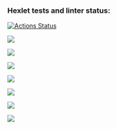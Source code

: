 ### Hexlet tests and linter status:
[![Actions Status](https://github.com/Serjio89/frontend-project-44/workflows/hexlet-check/badge.svg)](https://github.com/Serjio89/frontend-project-44/actions)

<a href="https://codeclimate.com/github/Serjio89/frontend-project-44/maintainability"><img src="https://api.codeclimate.com/v1/badges/4f6eb1973d05e8a09919/maintainability" /></a>

<a href="https://asciinema.org/a/543315" target="_blank"><img src="https://asciinema.org/a/543315.svg" /></a>

<a href="https://asciinema.org/a/547583" target="_blank"><img src="https://asciinema.org/a/547583.svg" /></a>

<a href="https://asciinema.org/a/547958" target="_blank"><img src="https://asciinema.org/a/547958.svg" /></a>

<a href="https://asciinema.org/a/548288" target="_blank"><img src="https://asciinema.org/a/548288.svg" /></a>

<a href="https://asciinema.org/a/548307" target="_blank"><img src="https://asciinema.org/a/548307.svg" /></a>

<a href="https://asciinema.org/a/548322" target="_blank"><img src="https://asciinema.org/a/548322.svg" /></a>

